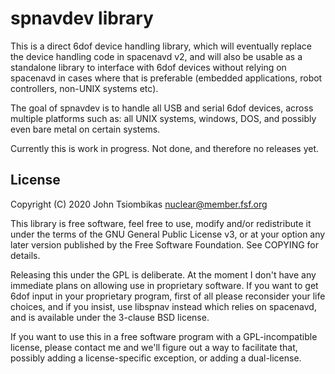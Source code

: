 spnavdev library
================
This is a direct 6dof device handling library, which will eventually replace the
device handling code in spacenavd v2, and will also be usable as a standalone
library to interface with 6dof devices without relying on spacenavd in cases
where that is preferable (embedded applications, robot controllers, non-UNIX
systems etc).

The goal of spnavdev is to handle all USB and serial 6dof devices, across
multiple platforms such as: all UNIX systems, windows, DOS, and possibly even
bare metal on certain systems.

Currently this is work in progress. Not done, and therefore no releases yet.

License
-------
Copyright (C) 2020 John Tsiombikas <nuclear@member.fsf.org>

This library is free software, feel free to use, modify and/or redistribute it
under the terms of the GNU General Public License v3, or at your option any
later version published by the Free Software Foundation. See COPYING for
details.

Releasing this under the GPL is deliberate. At the moment I don't have any
immediate plans on allowing use in proprietary software. If you want to get 6dof
input in your proprietary program, first of all please reconsider your life
choices, and if you insist, use libspnav instead which relies on spacenavd, and
is available under the 3-clause BSD license.

If you want to use this in a free software program with a GPL-incompatible
license, please contact me and we'll figure out a way to facilitate that,
possibly adding a license-specific exception, or adding a dual-license.
